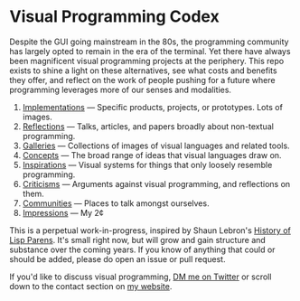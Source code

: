 # Visual Programming Codex

Despite the GUI going mainstream in the 80s, the programming community has largely opted to remain in the era of the terminal. Yet there have always been magnificent visual programming projects at the periphery. This repo exists to shine a light on these alternatives, see what costs and benefits they offer, and reflect on the work of people pushing for a future where programming leverages more of our senses and modalities.

1. [Implementations](implementations.md) — Specific products, projects, or prototypes. Lots of images.
1. [Reflections](reflections.md) — Talks, articles, and papers broadly about non-textual programming.
1. [Galleries](galleries.md) — Collections of images of visual languages and related tools.
1. [Concepts](concepts.md) — The broad range of ideas that visual languages draw on.
1. [Inspirations](inspirations.md) — Visual systems for things that only loosely resemble programming.
1. [Criticisms](criticisms.md) — Arguments against visual programming, and reflections on them.
1. [Communities](communities.md) — Places to talk amongst ourselves.
1. [Impressions](impressions) — My 2¢

This is a perpetual work-in-progress, inspired by Shaun Lebron's [History of Lisp Parens](https://github.com/shaunlebron/history-of-lisp-parens). It's small right now, but will grow and gain structure and substance over the coming years. If you know of anything that could or should be added, please do open an issue or pull request.

If you'd like to discuss visual programming, [DM me on Twitter](https://twitter.com/spiralganglion) or scroll down to the contact section on [my website](http://spiralganglion.com).
